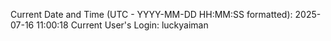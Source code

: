 Current Date and Time (UTC - YYYY-MM-DD HH:MM:SS formatted): 2025-07-16 11:00:18
Current User's Login: luckyaiman
